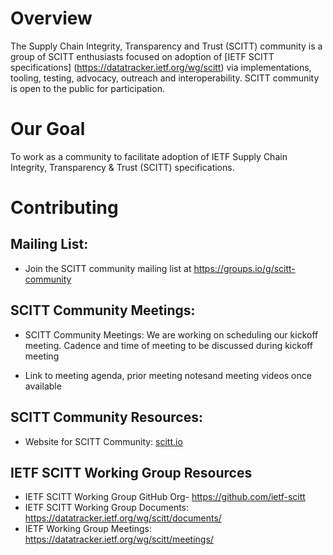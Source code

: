 # Overview
The Supply Chain Integrity, Transparency and Trust (SCITT) community is a group of SCITT enthusiasts focused on adoption of [IETF SCITT specifications] (https://datatracker.ietf.org/wg/scitt) via implementations, tooling, testing, advocacy, outreach and interoperability. SCITT community is open to the public for participation. 

# Our Goal 
To work as a community to facilitate adoption of IETF Supply Chain Integrity, Transparency & Trust (SCITT) specifications.

# Contributing

## Mailing List:
+ Join the SCITT community mailing list at https://groups.io/g/scitt-community

## SCITT Community Meetings:
+ SCITT Community Meetings: We are working on scheduling our kickoff meeting. Cadence and time of meeting to be discussed during kickoff meeting
- Link to meeting agenda, prior meeting notesand meeting videos once available

## SCITT Community Resources:
+ Website for SCITT Community: [scitt.io](https://scitt.io)

## IETF SCITT Working Group Resources
+ IETF SCITT Working Group GitHub Org- https://github.com/ietf-scitt 
+ IETF SCITT Working Group Documents: https://datatracker.ietf.org/wg/scitt/documents/ 
+ IETF Working Group Meetings: https://datatracker.ietf.org/wg/scitt/meetings/ 
